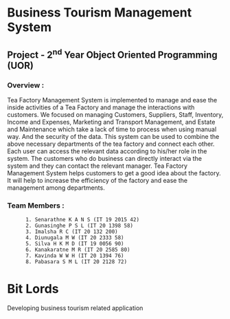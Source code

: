 # Business Tourism Management System
## Project - 2<sup>nd</sup> Year Object Oriented Programming (UOR)
### Overview :
Tea Factory Management System is implemented to manage and ease the inside activities of a Tea Factory and manage the interactions with customers. We focused on managing Customers, Suppliers, Staff, Inventory, Income and Expenses, Marketing and Transport Management, and Estate and Maintenance which take a lack of time to process when using manual way. And the security of the data. This system can be used to combine the above necessary departments of the tea factory and connect each other. Each user can access the relevant data according to his/her role in the system. The customers who do business can directly interact via the system and they can contact the relevant manager. Tea Factory Management System helps customers to get a good idea about the factory. It will help to increase the efficiency of the factory and ease the management among departments.

### Team Members :

          1. Senarathne K A N S (IT 19 2015 42)
          2. Gunasinghe P S L (IT 20 1398 58)
          3. Imalsha R C (IT 20 132 200)
          4. Diunugala M W (IT 20 2333 58)
          5. Silva H K M D (IT 19 0056 90)
          6. Kanakaratne M R (IT 20 2585 80)
          7. Kavinda W W H (IT 20 1394 76)
          8. Pabasara S M L (IT 20 2128 72)
# Bit Lords
Developing business tourism related application
